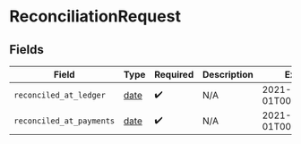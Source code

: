 # ReconciliationRequest


## Fields

| Field                                                                | Type                                                                 | Required                                                             | Description                                                          | Example                                                              |
| -------------------------------------------------------------------- | -------------------------------------------------------------------- | -------------------------------------------------------------------- | -------------------------------------------------------------------- | -------------------------------------------------------------------- |
| `reconciled_at_ledger`                                               | [date](https://docs.python.org/3/library/datetime.html#date-objects) | :heavy_check_mark:                                                   | N/A                                                                  | 2021-01-01T00:00:00.000Z                                             |
| `reconciled_at_payments`                                             | [date](https://docs.python.org/3/library/datetime.html#date-objects) | :heavy_check_mark:                                                   | N/A                                                                  | 2021-01-01T00:00:00.000Z                                             |